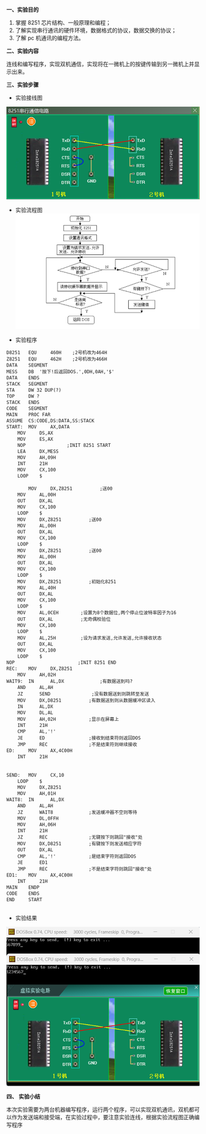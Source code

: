 **一、实验目的**
1. 掌握 8251 芯片结构、一般原理和编程；  
2. 了解实现串行通讯的硬件环境，数据格式的协议，数据交换的协议；  
3. 了解 pc 机通讯的编程方法。


**二、实验内容**

连线和编写程序，实现双机通信，实现将在一微机上的按键传输到另一微机上并显示出来。


**三、实验步骤**

- 实验接线图

![](https://raw.githubusercontent.com/Clear-Love/image/main/image/20221205113149.png)

- 实验流程图
![](https://raw.githubusercontent.com/Clear-Love/image/main/image/20221205113515.png)


- 实验程序

```armasm
D8251   EQU     460H    ;2号机改为464H
Z8251   EQU     462H    ;2号机改为466H
DATA    SEGMENT
MESS    DB  '按下!后返回DOS.',0DH,0AH,'$'
DATA    ENDS
STACK   SEGMENT
STA     DW 32 DUP(?)
TOP     DW ?
STACK   ENDS
CODE    SEGMENT
MAIN    PROC FAR
ASSUME  CS:CODE,DS:DATA,SS:STACK
START:  MOV     AX,DATA
	MOV     DS,AX
	MOV     ES,AX
	NOP               ;INIT 8251 START
	LEA     DX,MESS
	MOV     AH,09H
	INT     21H
	MOV     CX,100
	LOOP    $
	
        MOV     DX,Z8251          ;送00
	MOV     AL,00H
	OUT     DX,AL
	MOV     CX,100
	LOOP    $
	MOV     DX,Z8251          ;送00
	MOV     AL,00H
	OUT     DX,AL
	MOV     CX,100
	LOOP    $
	MOV     DX,Z8251          ;送00
	MOV     AL,00H
	OUT     DX,AL
	MOV     CX,100
	LOOP    $
	MOV     DX,Z8251          ;初始化8251
	MOV     AL,40H
	OUT     DX,AL
	MOV     CX,100
	LOOP    $
	MOV     AL,0CEH        ;设置为8个数据位,两个停止位波特率因子为16
	OUT     DX,AL          ;无奇偶校验位
	MOV     CX,100
	LOOP    $
	MOV     AL,25H         ;设为请求发送,允许发送,允许接收状态
	OUT     DX,AL
	MOV     CX,100
	LOOP    $
NOP                       ;INIT 8251 END
REC:    MOV     DX,Z8251
	MOV     AH,02H
WAIT9:  IN      AL,DX             ;有数据送到吗?
	AND     AL,AH
	JZ      SEND               ;没有数据送到则跳转至发送
	MOV     DX,D8251          ;有数据送到则从数据缓冲区读入
	IN      AL,DX
	MOV     DL,AL
	MOV     AH,02H            ;显示在屏幕上
	INT     21H
	CMP     AL,'!'
	JE      ED                ;接收到结束符则返回DOS
	JMP     REC               ;不是结束符则继续接收
ED:     MOV     AX,4C00H
	INT     21H


SEND:   MOV     CX,10
	LOOP    $
	MOV     DX,Z8251
	MOV     AH,01H
WAIT8:  IN      AL,DX
	AND     AL,AH
	JZ      WAIT8             ;发送缓冲器不空则等待
	MOV     DL,0FFH
	MOV     AH,06H
	INT     21H
	JZ      REC               ;无键按下则跳回"接收"处
	MOV     DX,D8251          ;有键按下则发送相应字符
	OUT     DX,AL
	CMP     AL,'!'            ;是结束字符则返回DOS
	JE      ED1
	JMP     REC               ;不是结束字符则跳回"接收"处
ED1:    MOV     AX,4C00H
	INT     21H
MAIN    ENDP
CODE    ENDS
END     START


```

- 实验结果

![](https://raw.githubusercontent.com/Clear-Love/image/main/image/20221205113159.png)


**四、** **实验小结**

本次实验需要为两台机器编写程序，运行两个程序，可以实现双机通讯，双机都可以作为发送端和接受端，在实验过程中，要注意实验连线，根据实验流程图正确编写程序